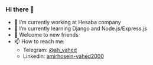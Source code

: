 ### Hi there 👋


- 🔭 I’m currently working at Hesaba company
- 🌱 I’m currently learning Django and Node.js/Express.js
- 💬 Welcome to new friends
- 📫 How to reach me:
  * Telegram: [@ah_vahed](https://t.me/ah_vahed)
  * Linkedin: [amirhosein-vahed2000](https://www.linkedin.com/in/amirhosein-vahed2000)
  
  
